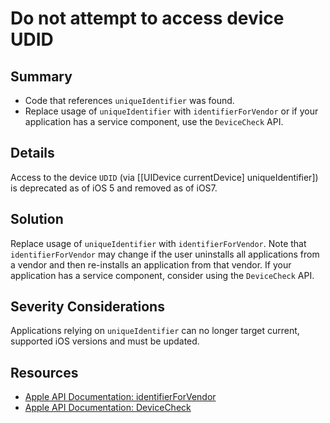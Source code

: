 # Do not attempt to access device UDID

## Summary

* Code that references `uniqueIdentifier` was found.
* Replace usage of `uniqueIdentifier` with `identifierForVendor` or if your application has a service component,
use the `DeviceCheck` API.

## Details

Access to the device `UDID` (via [[UIDevice currentDevice] uniqueIdentifier]) is deprecated as of iOS 5 and removed as of iOS7.

## Solution

Replace usage of `uniqueIdentifier` with `identifierForVendor`.
Note that `identifierForVendor` may change if the user uninstalls all applications from a vendor and then re-installs an application from that vendor.
If your application has a service component, consider using the `DeviceCheck` API.

## Severity Considerations

Applications relying on `uniqueIdentifier` can no longer target current, supported iOS versions and must be updated.

## Resources

* [Apple API Documentation: identifierForVendor](https://developer.apple.com/documentation/uikit/uidevice/1620059-identifierforvendor)
* [Apple API Documentation: DeviceCheck](https://developer.apple.com/documentation/devicecheck)

